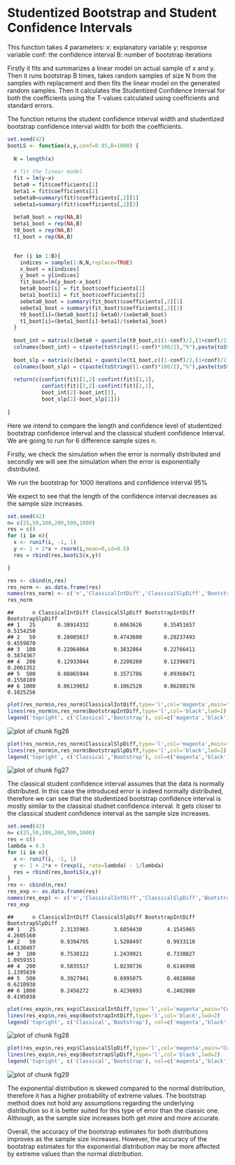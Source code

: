 # Studentized Bootstrap and Student Confidence Intervals



This function takes 4 parameters:
 x: explanatory variable
 y: response variable
 conf: the confidence interval
 B: number of bootstrap iterations
 
Firstly it fits and summarizes a linear model on actual sample of x and y.
Then it runs bootstrap B times, takes random samples of size N from the samples with replacement and then fits the linear model on the generated random samples.
Then it calculates the Studentized Confidence Interval for both the coefficients using the T-values calculated using coefficients and standard errors. 

The function returns the student confidence interval width and studentized bootstrap confidence interval width for both the coefficients.


```r
set.seed(42)
bootLS <- function(x,y,conf=0.95,B=1000) {
  
  N = length(x)
  
  # fit the linear model
  fit = lm(y~x)
  beta0 = fit$coefficients[1]
  beta1 = fit$coefficients[2]
  sebeta0=summary(fit)$coefficients[,2][1]
  sebeta1=summary(fit)$coefficients[,2][2]
  
  beta0_boot = rep(NA,B)
  beta1_boot = rep(NA,B)
  t0_boot = rep(NA,B)
  t1_boot = rep(NA,B)
  

  for (i in 1:B){
    indices = sample(1:N,N,replace=TRUE)
    x_boot = x[indices]
    y_boot = y[indices]
    fit_boot=lm(y_boot~x_boot)
    beta0_boot[i] = fit_boot$coefficients[1]
    beta1_boot[i] = fit_boot$coefficients[2]
    sebeta0_boot = summary(fit_boot)$coefficients[,2][1]
    sebeta1_boot = summary(fit_boot)$coefficients[,2][2]
    t0_boot[i]=(beta0_boot[i]-beta0)/(sebeta0_boot)
    t1_boot[i]=(beta1_boot[i]-beta1)/(sebeta1_boot)
  }
  
  boot_int = matrix(c(beta0 + quantile(t0_boot,c((1-conf)/2,(1+conf)/2))*sebeta0),ncol = 2)
  colnames(boot_int) = c(paste(toString((1-conf)*100/2),"%"),paste(toString((1+conf)*100/2),"%"))
  
  boot_slp = matrix(c(beta1 + quantile(t1_boot,c((1-conf)/2,(1+conf)/2))*sebeta1),ncol = 2)
  colnames(boot_slp) = c(paste(toString((1-conf)*100/2),"%"),paste(toString((1+conf)*100/2),"%"))
  
  return(c(confint(fit)[1,2]-confint(fit)[1,1],
           confint(fit)[2,2]-confint(fit)[2,1],
           boot_int[2]-boot_int[1],
           boot_slp[2]-boot_slp[1]))
  
}
```

Here we intend to compare the length and confidence level of studentized bootstrap confidence interval and the classical student confidence interval. We are going to run for 6 difference sample sizes n.

Firstly, we check the simulation when the error is normally distributed and secondly we will see the simulation when the error is exponentially distributed.

We run the bootstrap for 1000 iterations and confidence interval 95%

We expect to see that the length of the confidence interval decreases as the sample size increases.


```r
set.seed(42)
n= c(25,50,100,200,500,1000)
res = c()
for (i in n){
  x <- runif(i, -1, 1)
  y <- 1 + 2*x + rnorm(i,mean=0,sd=0.5)
  res = rbind(res,bootLS(x,y))

}

res <- cbind(n,res)
res_norm <- as.data.frame(res)
names(res_norm) <- c('n','ClassicalIntDiff','ClassicalSlpDiff','BootstrapIntDiff','BootstrapSlpDiff')
res_norm
```

```
##      n ClassicalIntDiff ClassicalSlpDiff BootstrapIntDiff BootstrapSlpDiff
## 1   25       0.38914332        0.6063626       0.35451657        0.5154250
## 2   50       0.28005617        0.4743600       0.28237493        0.4559870
## 3  100       0.22064064        0.3832864       0.22766411        0.3874367
## 4  200       0.12933044        0.2200260       0.12396871        0.2061352
## 5  500       0.08865944        0.1571786       0.09360471        0.1558189
## 6 1000       0.06139652        0.1062528       0.06288176        0.1025256
```


```r
plot(res_norm$n,res_norm$ClassicalIntDiff,type='l',col='magenta',main="Confidence Interval Length of Intercepts (Normal)",xlab="Sample Size",ylab="Confidence Interval Length",lwd=2)
lines(res_norm$n,res_norm$BootstrapIntDiff,type='l',col='black',lwd=2)
legend('topright', c('Classical','Bootstrap'), col=c('magenta','black'), lwd=2)
```

![plot of chunk fig26](figure/fig26-1.png)



```r
plot(res_norm$n,res_norm$ClassicalSlpDiff,type='l',col='magenta',main="Confidence Interval Length of Slopes (Normal)",xlab="Sample Size",ylab="Confidence Interval Length",lwd=2)
lines(res_norm$n,res_norm$BootstrapSlpDiff,type='l',col='black',lwd=2)
legend('topright', c('Classical','Bootstrap'), col=c('magenta','black'), lwd=2)
```

![plot of chunk fig27](figure/fig27-1.png)

The classical student confidence interval assumes that the data is normally distributed.
In this case the introduced error is indeed normally distributed, therefore we can see that the studentized bootstrap confidence interval is mostly similar to the classical studnet confidence interval.
It gets closer to the classical student confidence interval as the sample size increases.


```r
set.seed(42)
n= c(25,50,100,200,500,1000)
res = c()
lambda = 0.5
for (i in n){
  x <- runif(i, -1, 1)
  y <- 1 + 2*x + (rexp(i, rate=lambda) - 1/lambda) 
  res = rbind(res,bootLS(x,y))
}
res <- cbind(n,res)
res_exp <- as.data.frame(res)
names(res_exp) <- c('n','ClassicalIntDiff','ClassicalSlpDiff','BootstrapIntDiff','BootstrapSlpDiff')
res_exp
```

```
##      n ClassicalIntDiff ClassicalSlpDiff BootstrapIntDiff BootstrapSlpDiff
## 1   25        2.3135965        3.6050430        4.1545965        4.2605160
## 2   50        0.9394795        1.5208497        0.9933110        1.4530487
## 3  100        0.7530122        1.2439921        0.7330827        1.0959351
## 4  200        0.5835517        1.0230736        0.6146998        1.1395839
## 5  500        0.3927941        0.6995075        0.4028060        0.6210938
## 6 1000        0.2456272        0.4236093        0.2402080        0.4195038
```



```r
plot(res_exp$n,res_exp$ClassicalIntDiff,type='l',col='magenta',main="Confidence Interval Length of Intercepts (Exponential)",xlab="Sample Size",ylab="Confidence Interval Length",lwd=2,ylim=c(0,5))
lines(res_exp$n,res_exp$BootstrapIntDiff,type='l',col='black',lwd=2)
legend('topright', c('Classical','Bootstrap'), col=c('magenta','black'), lwd=2)
```

![plot of chunk fig28](figure/fig28-1.png)



```r
plot(res_exp$n,res_exp$ClassicalSlpDiff,type='l',col='magenta',main="Confidence Interval Length of Slopes (Exponential)",xlab="Sample Size",ylab="Confidence Interval Length",lwd=2,ylim=c(0,5))
lines(res_exp$n,res_exp$BootstrapSlpDiff,type='l',col='black',lwd=2)
legend('topright', c('Classical','Bootstrap'), col=c('magenta','black'), lwd=2)
```

![plot of chunk fig29](figure/fig29-1.png)

The exponential distribution is skewed compared to the normal distribution, therefore it has a higher probability of extreme values. The bootstrap method does not hold any assumptions regarding the underlying distribution so it is better suited for this type of error than the classic one. Although, as the sample size increases both get more and more accurate.

Overall, the accuracy of the bootstrap estimates for both distributions improves as the sample size increases. However, the accuracy of the bootstrap estimates for the exponential distribution may be more affected by extreme values than the normal distribution.
